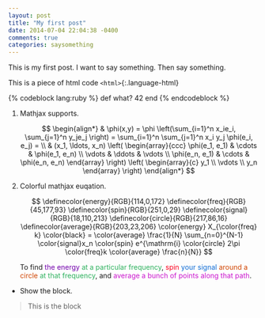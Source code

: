 ```yaml
---
layout: post
title: "My first post"
date: 2014-07-04 22:04:38 -0400
comments: true
categories: saysomething
---
```


This is my first post. I want to say something. Then say something.

This is a piece of html code `<html>`{:.language-html}

{% codeblock lang:ruby %}
def what?
  42
end
{% endcodeblock %}

<!-- more -->

1. Mathjax supports.

    $$
    \begin{align*}
      & \phi(x,y) = \phi \left(\sum_{i=1}^n x_ie_i, \sum_{j=1}^n y_je_j \right)
      = \sum_{i=1}^n \sum_{j=1}^n x_i y_j \phi(e_i, e_j) = \\
      & (x_1, \ldots, x_n) \left( \begin{array}{ccc}
	  \phi(e_1, e_1) & \cdots & \phi(e_1, e_n) \\
	  \vdots & \ddots & \vdots \\
	  \phi(e_n, e_1) & \cdots & \phi(e_n, e_n)
	\end{array} \right)
      \left( \begin{array}{c}
	  y_1 \\
	  \vdots \\
	  y_n
	\end{array} \right)
    \end{align*}
    $$

2. Colorful mathjax euqation.

    $$
    \definecolor{energy}{RGB}{114,0,172}
    \definecolor{freq}{RGB}{45,177,93}
    \definecolor{spin}{RGB}{251,0,29}
    \definecolor{signal}{RGB}{18,110,213}
    \definecolor{circle}{RGB}{217,86,16}
    \definecolor{average}{RGB}{203,23,206}
    \color{energy} X_{\color{freq} k} \color{black} =
    \color{average} \frac{1}{N} \sum_{n=0}^{N-1}
    \color{signal}x_n \color{spin}
    e^{\mathrm{i} \color{circle} 2\pi \color{freq}k
    \color{average} \frac{n}{N}}
    $$

    To find <font color="#7200AC">the energy</font>
    <font color="2DB15D">at a particular frequency</font>,
    <font color="#FB001D">spin</font> <font color="#126ED5">your
    signal</font> <font color="#D04400">around a circle</font>
    <font color="2DB15D">at that frequency</font>, and
    <font color="#CB17CE">average a bunch of points along that
    path</font>.

* Show the block.

> This is the block


